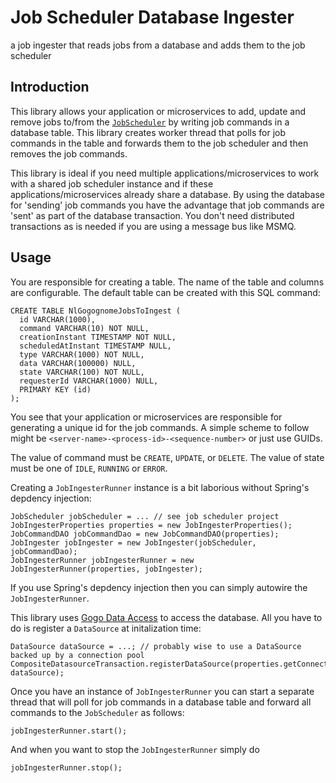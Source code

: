 # Job Scheduler Database Ingester
a job ingester that reads jobs from a database and adds them to the job scheduler

## Introduction

This library allows your application or microservices to add, update and remove jobs
to/from the [`JobScheduler`](https://github.com/gogognome/jobscheduler) by writing
job commands in a database table. This library creates worker thread that polls
for job commands in the table and forwards them to the job scheduler and then
removes the job commands.

This library is ideal if you need multiple applications/microservices to work with
a shared job scheduler instance and if these applications/microservices already share
a database. By using the database for 'sending' job commands you have the advantage
that job commands are 'sent' as part of the database transaction. You don't need
distributed transactions as is needed if you are using a message bus like MSMQ.

## Usage

You are responsible for creating a table. The name of the table and columns are configurable.
The default table can be created with this SQL command:

    CREATE TABLE NlGogognomeJobsToIngest (
      id VARCHAR(1000),
      command VARCHAR(10) NOT NULL,
      creationInstant TIMESTAMP NOT NULL,
      scheduledAtInstant TIMESTAMP NULL,
      type VARCHAR(1000) NOT NULL,
      data VARCHAR(100000) NULL,
      state VARCHAR(100) NOT NULL,
      requesterId VARCHAR(1000) NULL,
      PRIMARY KEY (id)
    );

You see that your application or microservices are responsible for generating a unique
id for the job commands. A simple scheme to follow might be `<server-name>-<process-id>-<sequence-number>`
or just use GUIDs.

The value of command must be `CREATE`, `UPDATE`, or `DELETE`. 
The value of state must be one of `IDLE`, `RUNNING` or `ERROR`.

Creating a `JobIngesterRunner` instance is a bit laborious without Spring's depdency injection:

    JobScheduler jobScheduler = ... // see job scheduler project
    JobIngesterProperties properties = new JobIngesterProperties();
    JobCommandDAO jobCommandDao = new JobCommandDAO(properties);
    JobIngester jobIngester = new JobIngester(jobScheduler, jobCommandDao);
    JobIngesterRunner jobIngesterRunner = new JobIngesterRunner(properties, jobIngester);

If you use Spring's depdency injection then you can simply autowire the `JobIngesterRunner`.

This library uses [Gogo Data Access](https://github.com/gogognome/gogodataaccess) to access
the database. All you have to do is register a `DataSource` at initalization time:

    DataSource dataSource = ...; // probably wise to use a DataSource backed up by a connection pool
    CompositeDatasourceTransaction.registerDataSource(properties.getConnectionName(), dataSource);

Once you have an instance of `JobIngesterRunner` you can start a separate thread that will
poll for job commands in a database table and forward all commands to the `JobScheduler` as follows:

    jobIngesterRunner.start();
    
And when you want to stop the `JobIngesterRunner` simply do

    jobIngesterRunner.stop();
